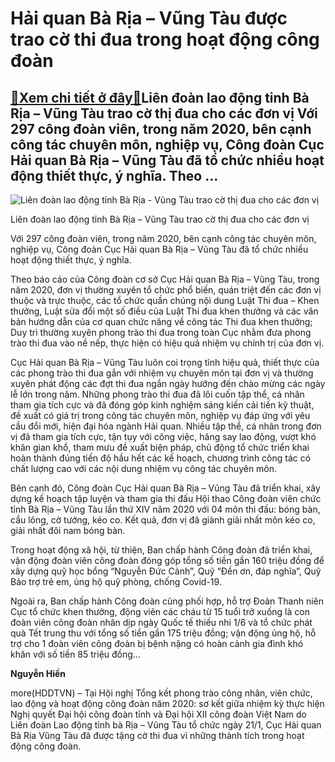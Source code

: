 Hải quan Bà Rịa – Vũng Tàu được trao cờ thi đua trong hoạt động công đoàn
=========================================================================

[:gift:Xem chi tiết ở đây:gift:](https://hddtvn.com/hai-quan-ba-ria-vung-tau-duoc-trao-co-thi-dua-trong-hoat-dong-cong-doan/)Liên đoàn lao động tỉnh Bà Rịa – Vũng Tàu trao cờ thị đua cho các đơn vị Với 297 công đoàn viên, trong năm 2020, bên cạnh công tác chuyên môn, nghiệp vụ, Công đoàn Cục Hải quan Bà Rịa – Vũng Tàu đã tổ chức nhiều hoạt động thiết thực, ý nghĩa. Theo …
---------------------------------------------------------------------------------------------------------------------------------------------------------------------------------------------------------------------------------------------------------





![Liên đoàn lao động tỉnh Bà Rịa - Vũng Tàu trao cờ thị đua cho các đơn vị](https://hddtvn.com/wp-content/uploads/2021/01/1518_CDBRVT.jpg "Liên đoàn lao động tỉnh Bà Rịa - Vũng Tàu trao cờ thị đua cho các đơn vị")


Liên đoàn lao động tỉnh Bà Rịa – Vũng Tàu trao cờ thị đua cho các đơn vị



Với 297 công đoàn viên, trong năm 2020, bên cạnh công tác chuyên môn, nghiệp vụ, Công đoàn Cục Hải quan Bà Rịa – Vũng Tàu đã tổ chức nhiều hoạt động thiết thực, ý nghĩa.


Theo báo cáo của Công đoàn cơ sở Cục Hải quan Bà Rịa – Vũng Tàu, trong năm 2020, đơn vị thường xuyên tổ chức phổ biến, quán triệt đến các đơn vị thuộc và trực thuộc, các tổ chức quần chúng nội dung Luật Thi đua – Khen thưởng, Luật sửa đổi một số điều của Luật Thi đua khen thưởng và các văn bản hướng dẫn của cơ quan chức năng về công tác Thi đua khen thưởng; Duy trì thường xuyên phong trào thi đua trong toàn Cục nhằm đưa phong trào thi đua vào nề nếp, thực hiện có hiệu quả nhiệm vụ chính trị của đơn vị.


Cục Hải quan Bà Rịa – Vũng Tàu luôn coi trọng tính hiệu quả, thiết thực của các phong trào thi đua gắn với nhiệm vụ chuyên môn tại đơn vị và thường xuyên phát động các đợt thi đua ngắn ngày hướng đến chào mừng các ngày lễ lớn trong năm. Những phong trào thi đua đã lôi cuốn tập thể, cá nhân tham gia tích cực và đã đóng góp kinh nghiệm sáng kiến cải tiến kỹ thuật, đề xuất có giá trị trong công tác chuyên môn, nghiệp vụ đáp ứng với yêu cầu đổi mới, hiện đại hóa ngành Hải quan. Nhiều tập thể, cá nhân trong đơn vị đã tham gia tích cực, tận tụy với công việc, hăng say lao động, vượt khó khăn gian khổ, tham mưu đề xuất biện pháp, chủ động tổ chức triển khai hoàn thành đúng tiến độ hầu hết các kế hoạch, chương trình công tác có chất lượng cao với các nội dung nhiệm vụ công tác chuyên môn.


Bên cạnh đó, Công đoàn Cục Hải quan Bà Rịa – Vũng Tàu đã triển khai, xây dựng kế hoạch tập luyện và tham gia thi đấu Hội thao Công đoàn viên chức tỉnh Bà Rịa – Vũng Tàu lần thứ XIV năm 2020 với 04 môn thi đấu: bóng bàn, cầu lông, cờ tướng, kéo co. Kết quả, đơn vị đã giành giải nhất môn kéo co, giải nhất đôi nam bóng bàn.


Trong hoạt động xã hội, từ thiện, Ban chấp hành Công đoàn đã triển khai, vận động đoàn viên công đoàn đóng góp tổng số tiền gần 160 triệu đồng để xây dựng quỹ học bổng “Nguyễn Đức Cảnh”, Quỹ “Đền ơn, đáp nghĩa”, Quỹ Bảo trợ trẻ em, ủng hộ quỹ phòng, chống Covid-19.


Ngoài ra, Ban chấp hành Công đoàn cũng phối hợp, hỗ trợ Đoàn Thanh niên Cục tổ chức khen thưởng, động viên các cháu từ 15 tuổi trở xuống là con đoàn viên công đoàn nhân dịp ngày Quốc tế thiếu nhi 1/6 và tổ chức phát quà Tết trung thu với tổng số tiền gần 175 triệu đồng; vận động ủng hộ, hỗ trợ cho 1 đoàn viên công đoàn bị bệnh nặng có hoàn cảnh gia đình khó khăn với số tiền 85 triệu đồng…




**Nguyễn Hiền**



more(HDDTVN) – Tại Hội nghị Tổng kết phong trào công nhân, viên chức, lao động và hoạt động công đoàn năm 2020: sơ kết giữa nhiệm kỳ thực hiện Nghị quyết Đại hội công đoàn tỉnh và Đại hội XII công đoàn Việt Nam do Liên đoàn Lao động tỉnh bà Rịa – Vũng Tàu tổ chức ngày 21/1, Cục Hải quan Bà Rịa Vũng Tàu đã được tặng cờ thi đua vì những thành tích trong hoạt động công đoàn.

